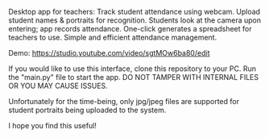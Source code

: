 Desktop app for teachers: Track student attendance using webcam. Upload student names & portraits for recognition. Students look at the camera upon entering; app records attendance. One-click generates a spreadsheet for teachers to use. Simple and efficient attendance management.

Demo: https://studio.youtube.com/video/sgtMOw6ba80/edit

If you would like to use this interface, clone this repository to your PC. Run the "main.py" file to start the app. DO NOT TAMPER WITH INTERNAL FILES OR YOU MAY CAUSE ISSUES. 

Unfortunately for the time-being, only jpg/jpeg files are supported for student portraits being uploaded to the system. 


I hope you find this useful!
